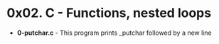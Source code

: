 <h1>0x02. C - Functions, nested loops</h1>
<ul>
<li><b>0-putchar.c</b> - This program prints _putchar followed by a new line</li>
</ul>
